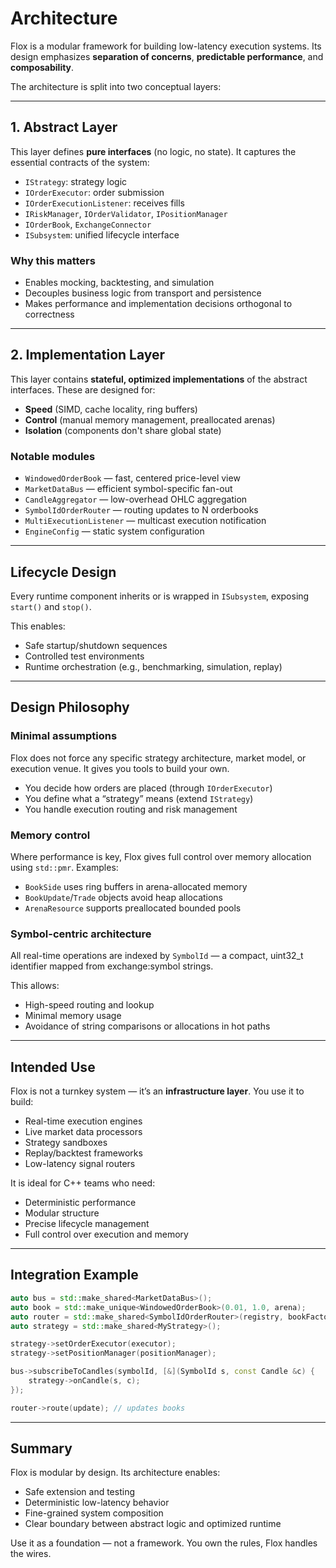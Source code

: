 # Architecture

Flox is a modular framework for building low-latency execution systems. Its design emphasizes **separation of concerns**, **predictable performance**, and **composability**.

The architecture is split into two conceptual layers:

---

## 1. Abstract Layer

This layer defines **pure interfaces** (no logic, no state). It captures the essential contracts of the system:

- `IStrategy`: strategy logic
- `IOrderExecutor`: order submission
- `IOrderExecutionListener`: receives fills
- `IRiskManager`, `IOrderValidator`, `IPositionManager`
- `IOrderBook`, `ExchangeConnector`
- `ISubsystem`: unified lifecycle interface

### Why this matters

- Enables mocking, backtesting, and simulation
- Decouples business logic from transport and persistence
- Makes performance and implementation decisions orthogonal to correctness

---

## 2. Implementation Layer

This layer contains **stateful, optimized implementations** of the abstract interfaces. These are designed for:

- **Speed** (SIMD, cache locality, ring buffers)
- **Control** (manual memory management, preallocated arenas)
- **Isolation** (components don't share global state)

### Notable modules

- `WindowedOrderBook` — fast, centered price-level view
- `MarketDataBus` — efficient symbol-specific fan-out
- `CandleAggregator` — low-overhead OHLC aggregation
- `SymbolIdOrderRouter` — routing updates to N orderbooks
- `MultiExecutionListener` — multicast execution notification
- `EngineConfig` — static system configuration

---

## Lifecycle Design

Every runtime component inherits or is wrapped in `ISubsystem`, exposing `start()` and `stop()`.

This enables:

- Safe startup/shutdown sequences
- Controlled test environments
- Runtime orchestration (e.g., benchmarking, simulation, replay)

---

## Design Philosophy

### Minimal assumptions

Flox does not force any specific strategy architecture, market model, or execution venue. It gives you tools to build your own.

- You decide how orders are placed (through `IOrderExecutor`)
- You define what a “strategy” means (extend `IStrategy`)
- You handle execution routing and risk management

### Memory control

Where performance is key, Flox gives full control over memory allocation using `std::pmr`. Examples:

- `BookSide` uses ring buffers in arena-allocated memory
- `BookUpdate`/`Trade` objects avoid heap allocations
- `ArenaResource` supports preallocated bounded pools

### Symbol-centric architecture

All real-time operations are indexed by `SymbolId` — a compact, uint32_t identifier mapped from exchange:symbol strings.

This allows:

- High-speed routing and lookup
- Minimal memory usage
- Avoidance of string comparisons or allocations in hot paths

---

## Intended Use

Flox is not a turnkey system — it’s an **infrastructure layer**. You use it to build:

- Real-time execution engines
- Live market data processors
- Strategy sandboxes
- Replay/backtest frameworks
- Low-latency signal routers

It is ideal for C++ teams who need:
- Deterministic performance
- Modular structure
- Precise lifecycle management
- Full control over execution and memory

---

## Integration Example

```cpp
auto bus = std::make_shared<MarketDataBus>();
auto book = std::make_unique<WindowedOrderBook>(0.01, 1.0, arena);
auto router = std::make_shared<SymbolIdOrderRouter>(registry, bookFactory);
auto strategy = std::make_shared<MyStrategy>();

strategy->setOrderExecutor(executor);
strategy->setPositionManager(positionManager);

bus->subscribeToCandles(symbolId, [&](SymbolId s, const Candle &c) {
    strategy->onCandle(s, c);
});

router->route(update); // updates books
```

---

## Summary

Flox is modular by design. Its architecture enables:

- Safe extension and testing
- Deterministic low-latency behavior
- Fine-grained system composition
- Clear boundary between abstract logic and optimized runtime

Use it as a foundation — not a framework. You own the rules, Flox handles the wires.
